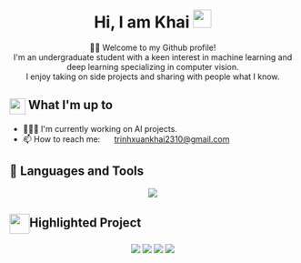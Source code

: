 <div align="center">
    <h1>Hi, I am Khai</a> <img
            src="https://media.giphy.com/media/hvRJCLFzcasrR4ia7z/giphy.gif" width="32"></h1>
    <p>🙏🏻 Welcome to my Github profile!<br />
        I'm an undergraduate student with a keen interest in machine learning and deep learning specializing in computer vision.<br />
        I enjoy taking on side projects and sharing with people what I know.</p>
</div>

<div>
    <div>
        <h2><img align="center"
                src="https://emojis.slackmojis.com/emojis/images/1584726375/8272/blob-cool.gif?1584726375" width="28" />
            What I'm up to</h2>
        <ul>
            <li> 👨🏻‍💻 I'm currently working on AI projects.</li>
            <li>📫 How to reach me: <img align="center"
                    src="https://emojis.slackmojis.com/emojis/images/1450319444/38/gmail.png?1450319444" width="17" />
                <a href="mailto:trinhxuankhai2310@gmail.com" target="_blank">trinhxuankhai2310@gmail.com</a
        </ul>
    </div>
    <div>
        <h2>🧰 Languages and Tools</h2>
        <p align="center">
        <a href="https://skillicons.dev">
            <img src="https://skillicons.dev/icons?i=github,c,cpp,pytorch,tensorflow,py" />
        </a>
        </p>
    </div>
    <div>
        <h2><img align="center" width="35"
                src="https://emojis.slackmojis.com/emojis/images/1531847048/4223/blob-100.gif?1531847048" />Highlighted Project</h2>
        <p align="center">
            <a href="https://github.com/AIVIETNAMResearch/VN_Multi_User_Video_Search">
                <img src="https://github-readme-stats.vercel.app/api/pin/?username=AIVIETNAMResearch&repo=VN_Multi_User_Video_Search&theme=dark" /></a>
            <a href="https://github.com/trinhxuankhai/ZaloAI2023">
                <img
                    src="https://github-readme-stats.vercel.app/api/pin/?username=trinhxuankhai&repo=ZaloAI2023&theme=dark" /></a>
            <a href="https://github.com/trinhxuankhai/YoloTransformer">
                <img src="https://github-readme-stats.vercel.app/api/pin/?username=trinhxuankhai&repo=YoloTransformer&theme=dark" /></a>
            <a href="https://github.com/nguyen-brat/COVID-QU-Ex-Segmentation">
                <img src="https://github-readme-stats.vercel.app/api/pin/?username=nguyen-brat&repo=COVID-QU-Ex-Segmentation&theme=dark" /></a>
        </p>
    </div>
</div>
